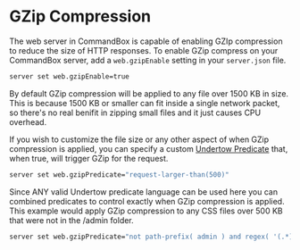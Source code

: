 # GZip Compression

The web server in CommandBox is capable of enabling GZIp compression to reduce the size of HTTP responses.  To enable GZip compress on your CommandBox server, add a `web.gzipEnable` setting in your `server.json` file.

```bash
server set web.gzipEnable=true
```

By default GZip compression will be applied to any file over 1500 KB in size.  This is because 1500 KB or smaller can fit inside a single network packet, so there's no real benifit in zipping small files and it just causes CPU overhead.  

If you wish to customize the file size or any other aspect of when GZip compression is applied, you can specify a custom [Undertow Predicate](server-rules/rule-language.md) that, when true, will trigger GZip for the request.

```bash
server set web.gzipPredicate="request-larger-than(500)"
```

Since ANY valid Undertow predicate language can be used here you can combined predicates to control exactly when GZip compression is applied.  This example would apply GZip compression to any CSS files over 500 KB that were not in the /admin folder.

```bash
server set web.gzipPredicate="not path-prefix( admin ) and regex( '(.*).css' ) and request-larger-than(500)"
```

